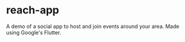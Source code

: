 # reach-app
A demo of a social app to host and join events around your area. Made using Google's Flutter.
